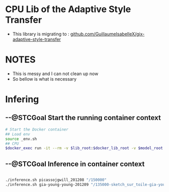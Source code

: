 # CPU Lib of the Adaptive Style Transfer

* This library is migrating to : [github.com/GuillaumeIsabelleX/gix-adaptive-style-transfer](https://github.com/GuillaumeIsabelleX/gix-adaptive-style-transfer)


# NOTES

* This is messy and I can not clean up now 
* So bellow is what is necessary



# Infering

## --@STCGoal Start the running container context
```sh
# Start the Docker container
## Load env
source _env.sh
## CPU
$docker_exec run -it --rm -v $lib_root:$docker_lib_root -v $model_root:/model/models $container_tag

```
## --@STCGoal Inference in container context

```sh

./inference.sh picassojgwill_201208 "/150000"
./inference.sh gia-young-young-201209 "/135000-sketch_sur_toile-gia-young-young-2012092015__2k"

```